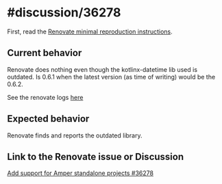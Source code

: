 # #discussion/36278

First, read the [Renovate minimal reproduction instructions](https://github.com/renovatebot/renovate/blob/main/docs/development/minimal-reproductions.md).

## Current behavior

Renovate does nothing even though the kotlinx-datetime lib used is outdated. Is 0.6.1 when the latest version (as time of writing) would be the 0.6.2.

See the renovate logs [here](https://developer.mend.io/github/janseeger/amper-minimal-reproduction-template/-/job/b092dbe2-a7a5-4fa1-8f66-e0b6108c73e5)

## Expected behavior

Renovate finds and reports the outdated library.

## Link to the Renovate issue or Discussion

[Add support for Amper standalone projects #36278](https://github.com/renovatebot/renovate/discussions/36278)
